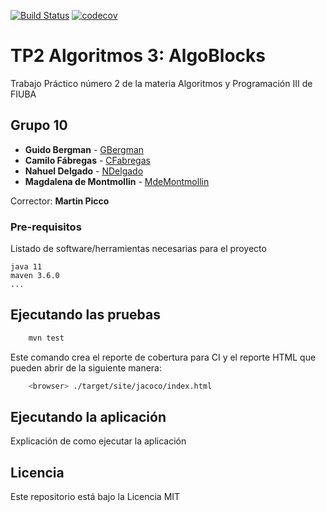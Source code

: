 [![Build Status](https://travis-ci.org/fiuba/algo3_proyecto_base_tp2.svg?branch=master)](https://travis-ci.com/github/maggiedm/AlgosIII-TP2) [![codecov](https://codecov.io/gh/fiuba/algo3_proyecto_base_tp2/branch/master/graph/badge.svg)]()


# TP2 Algoritmos 3: AlgoBlocks

Trabajo Práctico número 2 de la materia Algoritmos y Programación III de FIUBA

## Grupo 10

* **Guido Bergman** - [GBergman](https://github.com/GuidoBergman)
* **Camilo Fábregas** - [CFabregas](https://github.com/MiloGNR)
* **Nahuel Delgado** - [NDelgado](https://github.com/nahuel-delgado)
* **Magdalena de Montmollin** - [MdeMontmollin](https://github.com/maggiedm)

Corrector: **Martin Picco**

### Pre-requisitos

Listado de software/herramientas necesarias para el proyecto

```
java 11
maven 3.6.0
...
```

## Ejecutando las pruebas

```bash
    mvn test
```

Este comando crea el reporte de cobertura para CI y el reporte HTML que pueden abrir de la siguiente manera:

```bash
    <browser> ./target/site/jacoco/index.html
```

## Ejecutando la aplicación

Explicación de como ejecutar la aplicación

## Licencia

Este repositorio está bajo la Licencia MIT
